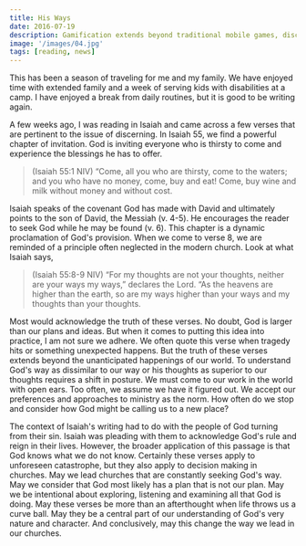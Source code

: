 ```yaml
---
title: His Ways
date: 2016-07-19
description: Gamification extends beyond traditional mobile games, discovering innovative strategies to incorporate game-like elements into non-gaming apps for enhanced
image: '/images/04.jpg'
tags: [reading, news]
---
```

 
This has been a season of traveling for me and my family. We have enjoyed time with extended family and a week of serving kids with disabilities at a camp. I have enjoyed a break from daily routines, but it is good to be writing again.

A few weeks ago, I was reading in Isaiah and came across a few verses that are pertinent to the issue of discerning. In Isaiah 55, we find a powerful chapter of invitation. God is inviting everyone who is thirsty to come and experience the blessings he has to offer. 

>(Isaiah 55:1 NIV) “Come, all you who are thirsty, come to the waters; and you who have no money, come, buy and eat! Come, buy wine and milk without money and without cost.

Isaiah speaks of the covenant God has made with David and ultimately points to the son of David, the Messiah (v. 4-5). He encourages the reader to seek God while he may be found (v. 6). This chapter is a dynamic proclamation of God's provision. When we come to verse 8, we are reminded of a principle often neglected in the modern church. Look at what Isaiah says,

>(Isaiah 55:8-9 NIV) “For my thoughts are not your thoughts, neither are your ways my ways,” declares the Lord. “As the heavens are higher than the earth, so are my ways higher than your ways and my thoughts than your thoughts.

Most would acknowledge the truth of these verses. No doubt, God is larger than our plans and ideas. But when it comes to putting this idea into practice, I am not sure we adhere. We often quote this verse when tragedy hits or something unexpected happens. But the truth of these verses extends beyond the unanticipated happenings of our world. To understand God's way as dissimilar to our way or his thoughts as superior to our thoughts requires a shift in posture. We must come to our work in the world with open ears. Too often, we assume we have it figured out. We accept our preferences and approaches to ministry as the norm. How often do we stop and consider how God might be calling us to a new place?

The context of Isaiah's writing had to do with the people of God turning from their sin. Isaiah was pleading with them to acknowledge God's rule and reign in their lives. However, the broader application of this passage is that God knows what we do not know. Certainly these verses apply to unforeseen catastrophe, but they also apply to decision making in churches. May we lead churches that are constantly seeking God's way. May we consider that God most likely has a plan that is not our plan. May we be intentional about exploring, listening and examining all that God is doing. May these verses be more than an afterthought when life throws us a curve ball. May they be a central part of our understanding of God's very nature and character. And conclusively, may this change the way we lead in our churches.


